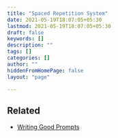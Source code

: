 ```yaml
---
title: "Spaced Repetition System"
date: 2021-05-19T18:07:05+05:30
lastmod: 2021-05-19T18:07:05+05:30
draft: false
keywords: []
description: ""
tags: []
categories: []
author: ""
hiddenFromHomePage: false
layout: "page"

---
```


## Related
* [Writing Good Prompts](../distilled-knowledge/writing-good-flashcard-prompts.md)